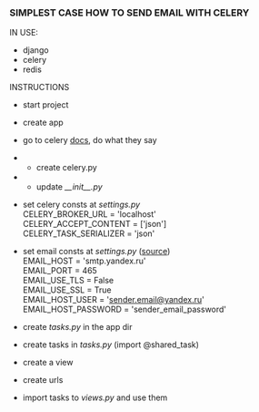 ### SIMPLEST CASE HOW TO SEND EMAIL WITH CELERY
IN USE:
- django
- celery
- redis

INSTRUCTIONS
- start project
- create app
- go to celery [docs](https://docs.celeryq.dev/en/stable/django/first-steps-with-django.html), do what they say
- - create celery.py
- - update _\_\_init\_\_.py_

- set celery consts at _settings.py_\
CELERY_BROKER_URL = 'localhost'\
CELERY_ACCEPT_CONTENT = ['json']\
CELERY_TASK_SERIALIZER = 'json'

- set email consts at _settings.py_ ([source](https://dev-ed.ru/blog/django-email-gmail-mailru-yandex/))\
EMAIL_HOST = 'smtp.yandex.ru'\
EMAIL_PORT = 465\
EMAIL_USE_TLS = False\
EMAIL_USE_SSL = True\
EMAIL_HOST_USER = 'sender.email@yandex.ru'
EMAIL_HOST_PASSWORD = 'sender_email_password'

- create _tasks.py_ in the app dir
- create tasks in _tasks.py_ (import @shared_task)
- create a view
- create urls
- import tasks to _views.py_ and use them
